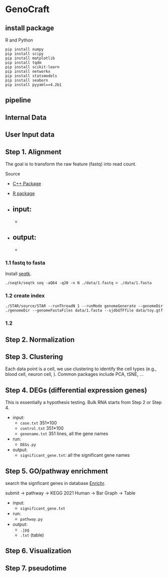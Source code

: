 # GenoCraft 


## install package 

R and Python 

```
pip install numpy 
pip install scipy 
pip install matplotlib 
pip install tqdm 
pip install scikit-learn 
pip install networkx 
pip install statsmodels 
pip install seaborn 
pip install pyyaml==4.2b1 
```


## pipeline 




## Internal Data 



## User Input data 



## Step 1. Alignment 

The goal is to transform the raw feature (fastq) into read count. 

Source 
- [C++ Package](https://github.com/alexdobin/STAR.git)
- [R package](https://github.com/rdeborj/STAR)

- input: 
	- 
	- 
- output: 
	- 
	- 

### 1.1 fastq to fasta 

Install [seqtk](https://github.com/lh3/seqtk). 


```
./seqtk/seqtk seq -aQ64 -q20 -n N ./data/1.fastq > ./data/1.fasta
```


### 1.2 create index 

```
./STAR/source/STAR --runThreadN 1 --runMode genomeGenerate --genomeDir ./genomeDir --genomeFastaFiles data/1.fasta --sjdbGTFfile data/toy.gtf
```



### 1.2 




## Step 2. Normalization 




## Step 3. Clustering 

Each data point is a cell, we use clustering to identify the cell types (e.g., blood cell, neuron cell, ). 
Common packages include PCA, tSNE, ...



## Step 4. DEGs (differential expression genes)

This is essentially a hypothesis testing. 
Bulk RNA starts from Step 2 or Step 4. 

- input: 
	- `case.txt` 351*100
	- `control.txt`  351*100
	- `genename.txt` 351 lines, all the gene names
- run:
	- `DEGs.py` 
- output: 
	- `significant_gene.txt`: all the significant gene names 


## Step 5. GO/pathway enrichment 

search the signficant genes in database [Enrichr](https://maayanlab.cloud/Enrichr). 



submit -> pathway -> KEGG 2021 Human -> Bar Graph 
									 -> Table 

- input: 
	- `significant_gene.txt` 
- run:
	- `pathway.py` 
- output: 
	- `.jpg` 
	- `.txt` (table)


## Step 6. Visualization 






## Step 7. pseudotime 











